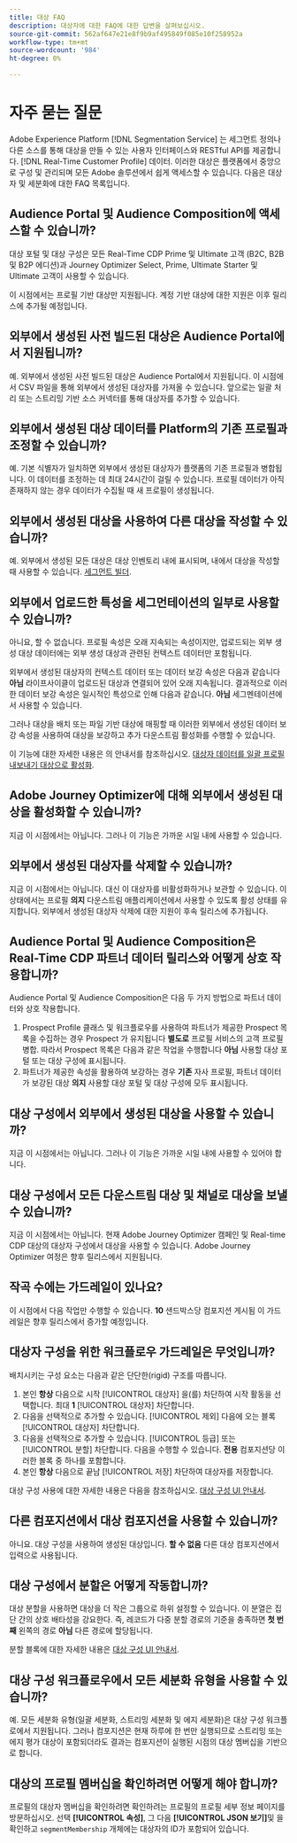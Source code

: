 ```yaml
---
title: 대상 FAQ
description: 대상자에 대한 FAQ에 대한 답변을 살펴보십시오.
source-git-commit: 562af647e21e8f9b9af495849f085e10f258952a
workflow-type: tm+mt
source-wordcount: '984'
ht-degree: 0%

---
```



# 자주 묻는 질문

Adobe Experience Platform [!DNL Segmentation Service] 는 세그먼트 정의나 다른 소스를 통해 대상을 만들 수 있는 사용자 인터페이스와 RESTful API를 제공합니다. [!DNL Real-Time Customer Profile] 데이터. 이러한 대상은 플랫폼에서 중앙으로 구성 및 관리되며 모든 Adobe 솔루션에서 쉽게 액세스할 수 있습니다. 다음은 대상자 및 세분화에 대한 FAQ 목록입니다.

## Audience Portal 및 Audience Composition에 액세스할 수 있습니까?

대상 포털 및 대상 구성은 모든 Real-Time CDP Prime 및 Ultimate 고객 (B2C, B2B 및 B2P 에디션)과 Journey Optimizer Select, Prime, Ultimate Starter 및 Ultimate 고객이 사용할 수 있습니다.

이 시점에서는 프로필 기반 대상만 지원됩니다. 계정 기반 대상에 대한 지원은 이후 릴리스에 추가될 예정입니다.

## 외부에서 생성된 사전 빌드된 대상은 Audience Portal에서 지원됩니까?

예. 외부에서 생성된 사전 빌드된 대상은 Audience Portal에서 지원됩니다. 이 시점에서 CSV 파일을 통해 외부에서 생성된 대상자를 가져올 수 있습니다. 앞으로는 일괄 처리 또는 스트리밍 기반 소스 커넥터를 통해 대상자를 추가할 수 있습니다.

## 외부에서 생성된 대상 데이터를 Platform의 기존 프로필과 조정할 수 있습니까?

예. 기본 식별자가 일치하면 외부에서 생성된 대상자가 플랫폼의 기존 프로필과 병합됩니다. 이 데이터를 조정하는 데 최대 24시간이 걸릴 수 있습니다. 프로필 데이터가 아직 존재하지 않는 경우 데이터가 수집될 때 새 프로필이 생성됩니다.

## 외부에서 생성된 대상을 사용하여 다른 대상을 작성할 수 있습니까?

예. 외부에서 생성된 모든 대상은 대상 인벤토리 내에 표시되며, 내에서 대상을 작성할 때 사용할 수 있습니다. [세그먼트 빌더](./ui/segment-builder.md).

## 외부에서 업로드한 특성을 세그먼테이션의 일부로 사용할 수 있습니까?

아니요, 할 수 없습니다. 프로필 속성은 오래 지속되는 속성이지만, 업로드되는 외부 생성 대상 데이터에는 외부 생성 대상과 관련된 컨텍스트 데이터만 포함됩니다.

외부에서 생성된 대상자의 컨텍스트 데이터 또는 데이터 보강 속성은 다음과 같습니다 **아님** 라이프사이클이 업로드된 대상과 연결되어 있어 오래 지속됩니다. 결과적으로 이러한 데이터 보강 속성은 일시적인 특성으로 인해 다음과 같습니다. **아님** 세그멘테이션에서 사용할 수 있습니다.

그러나 대상을 배치 또는 파일 기반 대상에 매핑할 때 이러한 외부에서 생성된 데이터 보강 속성을 사용하여 대상을 보강하고 추가 다운스트림 활성화를 수행할 수 있습니다.

이 기능에 대한 자세한 내용은 의 안내서를 참조하십시오. [대상자 데이터를 일괄 프로필 내보내기 대상으로 활성화](../destinations/ui/activate-batch-profile-destinations.md#mapping).

## Adobe Journey Optimizer에 대해 외부에서 생성된 대상을 활성화할 수 있습니까?

지금 이 시점에서는 아닙니다. 그러나 이 기능은 가까운 시일 내에 사용할 수 있습니다.

## 외부에서 생성된 대상자를 삭제할 수 있습니까?

지금 이 시점에서는 아닙니다. 대신 이 대상자를 비활성화하거나 보관할 수 있습니다. 이 상태에서는 프로필 **의지** 다운스트림 애플리케이션에서 사용할 수 있도록 활성 상태를 유지합니다. 외부에서 생성된 대상자 삭제에 대한 지원이 후속 릴리스에 추가됩니다.

## Audience Portal 및 Audience Composition은 Real-Time CDP 파트너 데이터 릴리스와 어떻게 상호 작용합니까?

Audience Portal 및 Audience Composition은 다음 두 가지 방법으로 파트너 데이터와 상호 작용합니다.

1. Prospect Profile 클래스 및 워크플로우를 사용하여 파트너가 제공한 Prospect 목록을 수집하는 경우 Prospect 가 유지됩니다 **별도로** 프로필 서비스의 고객 프로필 병합. 따라서 Prospect 목록은 다음과 같은 작업을 수행합니다 **아님** 사용할 대상 포털 또는 대상 구성에 표시됩니다.
2. 파트너가 제공한 속성을 활용하여 보강하는 경우 **기존** 자사 프로필, 파트너 데이터가 보강된 대상 **의지** 사용할 대상 포털 및 대상 구성에 모두 표시됩니다.

## 대상 구성에서 외부에서 생성된 대상을 사용할 수 있습니까?

지금 이 시점에서는 아닙니다. 그러나 이 기능은 가까운 시일 내에 사용할 수 있어야 합니다.

## 대상 구성에서 모든 다운스트림 대상 및 채널로 대상을 보낼 수 있습니까?

지금 이 시점에서는 아닙니다. 현재 Adobe Journey Optimizer 캠페인 및 Real-time CDP 대상의 대상자 구성에서 대상을 사용할 수 있습니다. Adobe Journey Optimizer 여정은 향후 릴리스에서 지원됩니다.

## 작곡 수에는 가드레일이 있나요?

이 시점에서 다음 작업만 수행할 수 있습니다. **10** 샌드박스당 컴포지션 게시됨 이 가드레일은 향후 릴리스에서 증가할 예정입니다.

## 대상자 구성을 위한 워크플로우 가드레일은 무엇입니까?

배치시키는 구성 요소는 다음과 같은 단단한(rigid) 구조를 따릅니다.

1. 본인 **항상** 다음으로 시작 [!UICONTROL 대상자] 을(를) 차단하여 시작 활동을 선택합니다. 최대 **1** [!UICONTROL 대상자] 차단합니다.
2. 다음을 선택적으로 추가할 수 있습니다. [!UICONTROL 제외] 다음에 오는 블록 [!UICONTROL 대상자] 차단합니다.
3. 다음을 선택적으로 추가할 수 있습니다. [!UICONTROL 등급] 또는 [!UICONTROL 분할] 차단합니다. 다음을 수행할 수 있습니다. **전용** 컴포지션당 이러한 블록 중 하나를 포함합니다.
4. 본인 **항상** 다음으로 끝남 [!UICONTROL 저장] 차단하여 대상자를 저장합니다.

대상 구성 사용에 대한 자세한 내용은 다음을 참조하십시오. [대상 구성 UI 안내서](./ui/audience-composition.md).

## 다른 컴포지션에서 대상 컴포지션을 사용할 수 있습니까?

아니요. 대상 구성을 사용하여 생성된 대상입니다. **할 수 없음** 다른 대상 컴포지션에서 입력으로 사용됩니다.

## 대상 구성에서 분할은 어떻게 작동합니까?

대상 분할을 사용하면 대상을 더 작은 그룹으로 하위 설정할 수 있습니다. 이 분열은 집단 간의 상호 배타성을 강요한다. 즉, 레코드가 다중 분할 경로의 기준을 충족하면 **첫 번째** 왼쪽의 경로 **아님** 다른 경로에 할당됩니다.

분할 블록에 대한 자세한 내용은 [대상 구성 UI 안내서](./ui/audience-composition.md#split).

## 대상 구성 워크플로우에서 모든 세분화 유형을 사용할 수 있습니까?

예. 모든 세분화 유형(일괄 세분화, 스트리밍 세분화 및 에지 세분화)은 대상 구성 워크플로에서 지원됩니다. 그러나 컴포지션은 현재 하루에 한 번만 실행되므로 스트리밍 또는 에지 평가 대상이 포함되더라도 결과는 컴포지션이 실행된 시점의 대상 멤버십을 기반으로 합니다.

## 대상의 프로필 멤버십을 확인하려면 어떻게 해야 합니까?

프로필의 대상자 멤버십을 확인하려면 확인하려는 프로필의 프로필 세부 정보 페이지를 방문하십시오. 선택 **[!UICONTROL 속성]**, 그 다음 **[!UICONTROL JSON 보기]**&#x200B;및 을 확인하고 `segmentMembership` 개체에는 대상자의 ID가 포함되어 있습니다.

